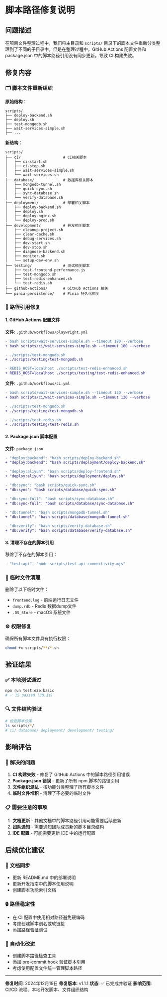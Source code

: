 # 脚本路径修复说明

## 问题描述

在项目文件整理过程中，我们将主目录和 `scripts/` 目录下的脚本文件重新分类整理到了不同的子目录中。但是在整理过程中，GitHub Actions 配置文件和 package.json 中的脚本路径引用没有同步更新，导致 CI 构建失败。

## 修复内容

### 🗂️ **脚本文件重新组织**

**原始结构**：
```
scripts/
├── deploy-backend.sh
├── deploy.sh
├── test-mongodb.sh
├── wait-services-simple.sh
├── ...
```

**新结构**：
```
scripts/
├── ci/                   # CI相关脚本
│   ├── ci-start.sh
│   ├── ci-stop.sh
│   ├── wait-services-simple.sh
│   └── wait-services.sh
├── database/             # 数据库相关脚本
│   ├── mongodb-tunnel.sh
│   ├── quick-sync.sh
│   ├── sync-database.sh
│   └── verify-database.sh
├── deployment/           # 部署相关脚本
│   ├── deploy-backend.sh
│   ├── deploy.sh
│   ├── deploy-nginx.sh
│   └── deploy-prod.sh
├── development/          # 开发相关脚本
│   ├── cleanup-project.sh
│   ├── clear-cache.sh
│   ├── debug-services.sh
│   ├── dev-start.sh
│   ├── dev-stop.sh
│   ├── diagnose-backend.sh
│   ├── monitor.sh
│   └── setup-dev-env.sh
├── testing/              # 测试相关脚本
│   ├── test-frontend-performance.js
│   ├── test-mongodb.sh
│   ├── test-redis-enhanced.sh
│   └── test-redis.sh
├── github-actions/       # GitHub Actions 相关
└── pinia-persistence/    # Pinia 持久化相关
```

### 🔧 **路径引用修复**

#### 1. GitHub Actions 配置文件

**文件**: `.github/workflows/playwright.yml`
```diff
- bash scripts/wait-services-simple.sh --timeout 180 --verbose
+ bash scripts/ci/wait-services-simple.sh --timeout 180 --verbose

- ./scripts/test-mongodb.sh
+ ./scripts/testing/test-mongodb.sh

- REDIS_HOST=localhost ./scripts/test-redis-enhanced.sh
+ REDIS_HOST=localhost ./scripts/testing/test-redis-enhanced.sh
```

**文件**: `.github/workflows/ci.yml`
```diff
- bash scripts/wait-services-simple.sh --timeout 120 --verbose
+ bash scripts/ci/wait-services-simple.sh --timeout 120 --verbose

- ./scripts/test-mongodb.sh
+ ./scripts/testing/test-mongodb.sh

- ./scripts/test-redis.sh
+ ./scripts/testing/test-redis.sh
```

#### 2. Package.json 脚本配置

**文件**: `package.json`
```diff
- "deploy:backend": "bash scripts/deploy-backend.sh"
+ "deploy:backend": "bash scripts/deployment/deploy-backend.sh"

- "deploy:aliyun": "bash scripts/deploy-frontend.sh"
+ "deploy:aliyun": "bash scripts/deployment/deploy.sh"

- "db:sync": "bash scripts/quick-sync.sh"
+ "db:sync": "bash scripts/database/quick-sync.sh"

- "db:sync-full": "bash scripts/sync-database.sh"
+ "db:sync-full": "bash scripts/database/sync-database.sh"

- "db:tunnel": "bash scripts/mongodb-tunnel.sh"
+ "db:tunnel": "bash scripts/database/mongodb-tunnel.sh"

- "db:verify": "bash scripts/verify-database.sh"
+ "db:verify": "bash scripts/database/verify-database.sh"
```

#### 3. 清理不存在的脚本引用

移除了不存在的脚本引用：
```diff
- "test:api": "node scripts/test-api-connectivity.mjs"
```

### 🧹 **临时文件清理**

删除了以下临时文件：
- `frontend.log` - 前端运行日志文件
- `dump.rdb` - Redis 数据dump文件
- `.DS_Store` - macOS 系统文件

### ⚙️ **权限修复**

确保所有脚本文件具有执行权限：
```bash
chmod +x scripts/**/*.sh
```

## 验证结果

### ✅ **本地测试通过**
```bash
npm run test:e2e:basic
# ✅ 15 passed (30.1s)
```

### 🔍 **文件结构验证**
```bash
# 检查脚本分类
ls scripts/*/
# ci/ database/ deployment/ development/ testing/
```

## 影响评估

### 🎯 **解决的问题**
1. **CI 构建失败** - 修复了 GitHub Actions 中的脚本路径引用错误
2. **Package.json 错误** - 更新了所有 npm 脚本的路径引用
3. **文件组织混乱** - 按功能分类整理了所有脚本文件
4. **临时文件堆积** - 清理了不必要的临时文件

### 📋 **需要注意的事项**
1. **文档更新** - 其他文档中的脚本路径引用可能需要后续更新
2. **团队通知** - 需要通知团队成员新的脚本目录结构
3. **IDE 配置** - 可能需要更新 IDE 中的运行配置

## 后续优化建议

### 📖 **文档同步**
- 更新 README.md 中的部署说明
- 更新开发指南中的脚本使用说明
- 创建脚本功能索引文档

### 🔒 **路径稳定性**
- 在 CI 配置中使用相对路径避免硬编码
- 考虑创建脚本别名或软链接
- 添加路径验证测试

### 🚀 **自动化改进**
- 创建脚本路径检查工具
- 添加 pre-commit hook 验证脚本引用
- 考虑使用配置文件统一管理脚本路径

---

**修复时间**: 2024年12月19日
**修复版本**: v1.1.1
**状态**: ✅ 已完成并验证
**影响范围**: CI/CD 流程、本地开发脚本、文件组织结构

